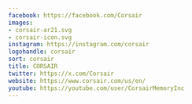```yaml
---
facebook: https://facebook.com/Corsair
images:
- corsair-ar21.svg
- corsair-icon.svg
instagram: https://instagram.com/corsair
logohandle: corsair
sort: corsair
title: CORSAIR
twitter: https://x.com/Corsair
website: https://www.corsair.com/us/en/
youtube: https://youtube.com/user/CorsairMemoryInc
---
```

